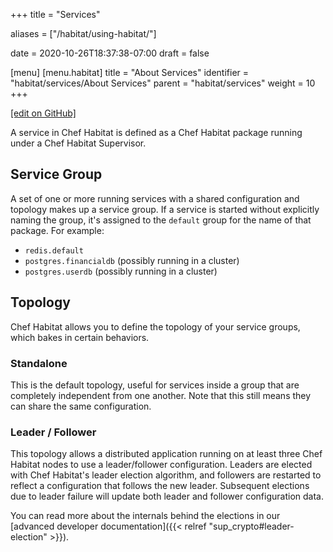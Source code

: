 +++
title = "Services"

aliases = ["/habitat/using-habitat/"]

date = 2020-10-26T18:37:38-07:00
draft = false

[menu]
  [menu.habitat]
    title = "About Services"
    identifier = "habitat/services/About Services"
    parent = "habitat/services"
    weight = 10
+++

[\[edit on GitHub\]](https://github.com/habitat-sh/habitat/blob/main/components/docs-chef-io/content/habitat/services.md)

A service in Chef Habitat is defined as a Chef Habitat package running under a Chef Habitat Supervisor.

## Service Group

A set of one or more running services with a shared configuration and topology makes up a service group. If a service is started without explicitly naming the group, it's assigned to the `default` group for the name of that package. For example:

- `redis.default`
- `postgres.financialdb` (possibly running in a cluster)
- `postgres.userdb` (possibly running in a cluster)

## Topology

Chef Habitat allows you to define the topology of your service groups, which bakes in certain behaviors.

### Standalone

This is the default topology, useful for services inside a group that are completely independent from one another. Note that this still means they can share the same configuration.

### Leader / Follower

This topology allows a distributed application running on at least three Chef Habitat nodes to use a leader/follower configuration. Leaders are elected with Chef Habitat's leader election algorithm, and followers are restarted to reflect a configuration that follows the new leader. Subsequent elections due to leader failure will update both leader and follower configuration data.

You can read more about the internals behind the elections in our [advanced developer documentation]({{< relref "sup_crypto#leader-election" >}}).

